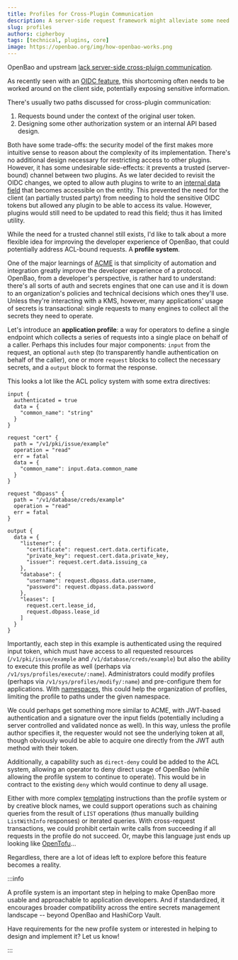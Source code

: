 ```yaml
---
title: Profiles for Cross-Plugin Communication
description: A server-side request framework might alleviate some need for a new ACL system.
slug: profiles
authors: cipherboy
tags: [technical, plugins, core]
image: https://openbao.org/img/how-openbao-works.png
---
```


OpenBao and upstream [lack server-side cross-pluign communication](https://github.com/hashicorp/vault/issues/21023#issuecomment-1579232437).

As recently seen with an [OIDC feature](https://github.com/openbao/openbao/pull/320), this shortcoming often needs to be worked around on the client side, potentially exposing sensitive information.

There's usually two paths discussed for cross-plugin communication:

1. Requests bound under the context of the original user token.
2. Designing some other authorization system or an internal API based design.

<!-- truncate -->

Both have some trade-offs: the security model of the first makes more intuitive sense to reason about the complexity of its implementation. There's no additional design necessary for restricting access to other plugins. However, it has some undesirable side-effects: it prevents a trusted (server-bound) channel between two plugins. As we later decided to revisit the OIDC changes, we opted to allow auth plugins to write to an [internal data field](https://github.com/openbao/openbao/issues/519) that becomes accessible on the entity. This prevented the need for the client (an partially trusted party) from needing to hold the sensitive OIDC tokens but allowed any plugin to be able to access its value. However, plugins would still need to be updated to read this field; thus it has limited utility.

While the need for a trusted channel still exists, I'd like to talk about a more flexible idea for improving the developer experience of OpenBao, that could potentially address ACL-bound requests. A **profile system**.

One of the major learnings of [ACME](https://datatracker.ietf.org/doc/html/rfc8555) is that simplicity of automation and integration greatly improve the developer experience of a protocol. OpenBao, from a developer's perspective, is rather hard to understand: there's all sorts of auth and secrets engines that one can use and it is down to an organization's policies and technical decisions which ones they'll use. Unless they're interacting with a KMS, however, many applications' usage of secrets is transactional: single requests to many engines to collect all the secrets they need to operate.

Let's introduce an **application profile**: a way for operators to define a single endpoint which collects a series of requests into a single place on behalf of a caller. Perhaps this includes four major components: `input` from the request, an optional `auth` step (to transparently handle authentication on behalf of the caller), one or more `request` blocks to collect the necessary secrets, and a `output` block to format the response.

This looks a lot like the ACL policy system with some extra directives:

```hcl
input {
  authenticated = true
  data = {
    "common_name": "string"
  }
}

request "cert" {
  path = "/v1/pki/issue/example"
  operation = "read"
  err = fatal
  data = {
    "common_name": input.data.common_name
  }
}

request "dbpass" {
  path = "/v1/database/creds/example"
  operation = "read"
  err = fatal
}

output {
  data = {
    "listener": {
      "certificate": request.cert.data.certificate,
      "private_key": request.cert.data.private_key,
      "issuer": request.cert.data.issuing_ca
    },
    "database": {
      "username": request.dbpass.data.username,
      "password": request.dbpass.data.password
    },
    "leases": [
      request.cert.lease_id,
      request.dbpass.lease_id
    ]
  }
}
```

Importantly, each step in this example is authenticated using the required input token, which must have access to all requested resources (`/v1/pki/issue/example` and `/v1/database/creds/example`) but also the ability to execute this profile as well (perhaps via `/v1/sys/profiles/execute/:name`). Administrators could modify profiles (perhaps via `/v1/sys/profiles/modify/:name`) and pre-configure them for applications. With [namespaces](https://github.com/openbao/openbao/issues/486), this could help the organization of profiles, limiting the profile to paths under the given namespace.

We could perhaps get something more similar to ACME, with JWT-based authentication and a signature over the input fields (potentially including a server controlled and validated nonce as well). In this way, unless the profile author specifies it, the requester would not see the underlying token at all, though obviously would be able to acquire one directly from the JWT auth method with their token.

Additionally, a capability such as `direct-deny` could be added to the ACL system, allowing an operator to deny direct usage of OpenBao (while allowing the profile system to continue to operate). This would be in contract to the existing `deny` which would continue to deny all usage.

Either with more complex [templating](https://pkg.go.dev/text/template) instructions than the profile system or by creative block names, we could support operations such as chaining queries from the result of `LIST` operations (thus manually building `ListWithInfo` responses) or iterated queries. With cross-request transactions, we could prohibit certain write calls from succeeding if all requests in the profile do not succeed. Or, maybe this language just ends up looking like [OpenTofu](https://opentofu.org/docs/v1.6/language/expressions/for/)...

Regardless, there are a lot of ideas left to explore before this feature becomes a reality.

:::info

A profile system is an important step in helping to make OpenBao more usable and approachable to application developers. And if standardized, it encourages broader compatibility across the entire secrets management landscape -- beyond OpenBao and HashiCorp Vault.

Have requirements for the new profile system or interested in helping to design and implement it? Let us know!

:::
